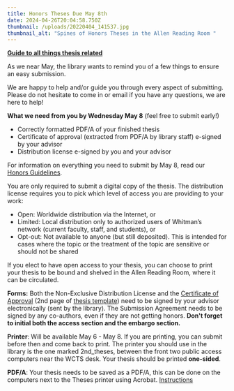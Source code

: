 ```yaml
---
title: Honors Theses Due May 8th
date: 2024-04-26T20:04:58.750Z
thumbnail: /uploads/20220404_141537.jpg
thumbnail_alt: "Spines of Honors Theses in the Allen Reading Room "
---
```

**[Guide to all things thesis related](https://libguides.whitman.edu/c.php?g=1023668&p=8099020)**

As we near May, the library wants to remind you of a few things to ensure an easy submission.

We are happy to help and/or guide you through every aspect of submitting. Please do not hesitate to come in or email if you have any questions, we are here to help!

**What we need from you by Wednesday May 8** (feel free to submit early!)

* Correctly formatted PDF/A of your finished thesis
* Certificate of approval (extracted from PDF/A by library staff) e-signed by your advisor
* Distribution license e-signed by you and your advisor

For information on everything you need to submit by May 8, read our [Honors Guidelines](https://libguides.whitman.edu/c.php?g=1023668&p=8099020).

You are only required to submit a digital copy of the thesis. The distribution license requires you to pick which level of access you are providing to your work:

* Open: Worldwide distribution via the Internet, or
* Limited: Local distribution only to authorized users of Whitman’s network (current faculty, staff, and students), or
* Opt-out: Not available to anyone (but still deposited). This is intended for cases where the topic or the treatment of the topic are sensitive or should not be shared

If you elect to have open access to your thesis, you can choose to print your thesis to be bound and shelved in the Allen Reading Room, where it can be circulated. 

**Forms:** Both the Non-Exclusive Distribution License and the [Certificate of Approval](http://works.whitman.edu/thesis_certificateofapproval) (2nd page of [thesis template](http://works.whitman.edu/honorthesistemplate)) need to be signed by your advisor electronically (sent by the library). The Submission Agreement needs to be signed by any co-authors, even if they are not getting honors. **Don't forget to initial both the access section and the embargo section.**

**Printer**: Will be available May 6 - May 8. If you are printing, you can submit before then and come back to print. The printer you should use in the library is the one marked 2nd_theses, between the front two public access computers near the WCTS desk. Your thesis should be printed **one-sided**.

**PDF/A**: Your thesis needs to be saved as a PDF/A, this can be done on the computers next to the Theses printer using Acrobat. [Instructions](https://docs.google.com/document/d/1Ua2FyyybGtpQqKRgThvOPi_tpRwTL0aXnA7NdbHMTEk/edit)